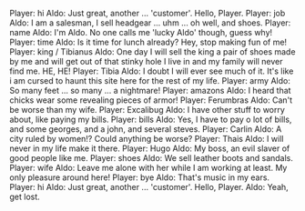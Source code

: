 Player: hi
Aldo: Just great, another ... 'customer'. Hello, Player.
Player: job
Aldo: I am a salesman, I sell headgear ... uhm ... oh well, and shoes.
Player: name
Aldo: I'm Aldo. No one calls me 'lucky Aldo' though, guess why!
Player: time
Aldo: Is it time for lunch already? Hey, stop making fun of me!
Player: king / Tibianus
Aldo: One day I will sell the king a pair of shoes made by me and will get out of that stinky hole I live in and my family will never find me. HE, HE!
Player: Tibia
Aldo: I doubt I will ever see much of it. It's like i am cursed to haunt this site here for the rest of my life.
Player: army
Aldo: So many feet ... so many ... a nightmare!
Player: amazons
Aldo: I heard that chicks wear some revealing pieces of armor!
Player: Ferumbras
Aldo: Can't be worse than my wife.
Player: Excalibug
Aldo: I have other stuff to worry about, like paying my bills.
Player: bills
Aldo: Yes, I have to pay o lot of bills, and some georges, and a john, and several steves.
Player: Carlin
Aldo: A city ruled by women!? Could anything be worse?
Player: Thais
Aldo: I will never in my life make it there.
Player: Hugo
Aldo: My boss, an evil slaver of good people like me.
Player: shoes
Aldo: <sigh> We sell leather boots and sandals.
Player: wife
Aldo: Leave me alone with her while I am working at least. My only pleasure around here!
Player: bye
Aldo: That's music in my ears.
Player: hi
Aldo: Just great, another ... 'customer'. Hello, Player.
Aldo: Yeah, get lost.